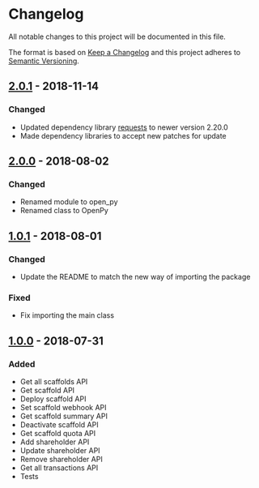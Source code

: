 # Changelog
All notable changes to this project will be documented in this file.

The format is based on [Keep a Changelog](http://keepachangelog.com/en/1.0.0/)
and this project adheres to [Semantic Versioning](http://semver.org/spec/v2.0.0.html).

## [2.0.1] - 2018-11-14
### Changed
- Updated dependency library [requests](#http://docs.python-requests.org/en/master/) to newer version 2.20.0
- Made dependency libraries to accept new patches for update


## [2.0.0] - 2018-08-02
### Changed
- Renamed module to open_py
- Renamed class to OpenPy


## [1.0.1] - 2018-08-01
### Changed
- Update the README to match the new way of importing the package

### Fixed
- Fix importing the main class


## [1.0.0] - 2018-07-31
### Added
- Get all scaffolds API
- Get scaffold API
- Deploy scaffold API
- Set scaffold webhook API
- Get scaffold summary API
- Deactivate scaffold API
- Get scaffold quota API
- Add shareholder API
- Update shareholder API
- Remove shareholder API
- Get all transactions API
- Tests

[2.0.1]: https://github.com/OpenFuturePlatform/open-api-python-sdk/compare/v2.0.1...v2.0.0
[2.0.0]: https://github.com/OpenFuturePlatform/open-api-python-sdk/compare/v2.0.0...v1.0.1
[1.0.1]: https://github.com/OpenFuturePlatform/open-api-python-sdk/compare/v1.0.1...v1.0.0
[1.0.1]: https://github.com/OpenFuturePlatform/open-api-python-sdk/compare/v1.0.1...v1.0.0
[1.0.0]: https://github.com/OpenFuturePlatform/open-api-python-sdk/compare/e8d583f41e071d56dbc6dcf924bcc3a35c85b302...v1.0.0
